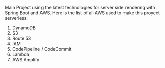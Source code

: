 Main Project using the latest technologies for server side rendering with Spring Boot and AWS.
Here is the list of all AWS used to make this proyect serverless:
1. DynamoDB
2. S3
3. Route 53
4. IAM
5. CodePipeline / CodeCommit
6. Lambda
7. AWS Amplify
